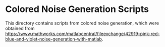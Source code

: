 # Colored Noise Generation Scripts

This directory contains scripts from colored noise generation, which were obtained from https://www.mathworks.com/matlabcentral/fileexchange/42919-pink-red-blue-and-violet-noise-generation-with-matlab.
